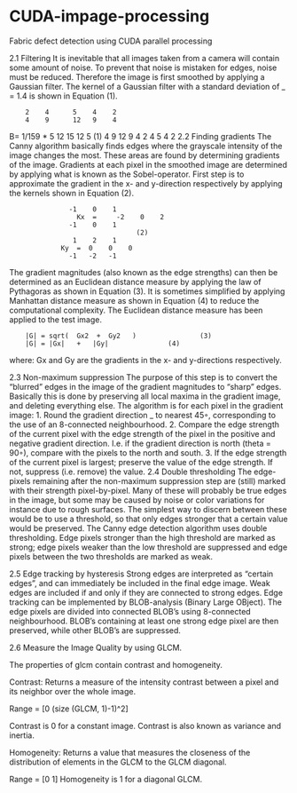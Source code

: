 # CUDA-impage-processing
Fabric defect detection using CUDA parallel processing

2.1 Filtering
It is inevitable that all images taken from a camera will contain some amount of noise. To
prevent that noise is mistaken for edges, noise must be reduced. Therefore the image is first
smoothed by applying a Gaussian filter. The kernel of a Gaussian filter with a standard deviation
of _ = 1.4 is shown in Equation (1).

		2    4      5    4    2
		4    9      12   9    4
B= 1/159  *     5    12     15   12   5				(1)
		4    9      12   9    4
		2    4      5    4    2
2.2 Finding gradients
The Canny algorithm basically finds edges where the grayscale intensity of the image changes
the most. These areas are found by determining gradients of the image. Gradients at each pixel
in the smoothed image are determined by applying what is known as the Sobel-operator. First
step is to approximate the gradient in the x- and y-direction respectively by applying the kernels
shown in Equation (2).


			       -1    0    1
                     Kx  =     -2    0    2					
			       -1    0    1	
									(2)
			        1    2    1 
	             Ky  =	0    0    0					
			       -1   -2   -1
The gradient magnitudes (also known as the edge strengths) can then be determined as an
Euclidean distance measure by applying the law of Pythagoras as shown in Equation (3). It
is sometimes simplified by applying Manhattan distance measure as shown in Equation (4) to
reduce the computational complexity. The Euclidean distance measure has been applied to the
test image. 

		|G| = sqrt(  Gx2  +  Gy2   )				(3)
		|G| = |Gx|   +   |Gy|				(4)
where:
Gx and Gy are the gradients in the x- and y-directions respectively.

2.3 Non-maximum suppression
	The purpose of this step is to convert the “blurred” edges in the image of the gradient magnitudes
to “sharp” edges. Basically this is done by preserving all local maxima in the gradient image,
and deleting everything else. The algorithm is for each pixel in the gradient image:
	1. Round the gradient direction _ to nearest 45◦, corresponding to the use of an 8-connected
	neighbourhood.
	2. Compare the edge strength of the current pixel with the edge strength of the pixel in the
	positive and negative gradient direction. I.e. if the gradient direction is north (theta =
	90◦), compare with the pixels to the north and south.
	3. If the edge strength of the current pixel is largest; preserve the value of the edge strength.
	If not, suppress (i.e. remove) the value.
2.4 Double thresholding
The edge-pixels remaining after the non-maximum suppression step are (still) marked with their
strength pixel-by-pixel. Many of these will probably be true edges in the image, but some may
be caused by noise or color variations for instance due to rough surfaces. The simplest way to
discern between these would be to use a threshold, so that only edges stronger that a certain
value would be preserved. The Canny edge detection algorithm uses double thresholding. Edge
pixels stronger than the high threshold are marked as strong; edge pixels weaker than the low
threshold are suppressed and edge pixels between the two thresholds are marked as weak.

2.5 Edge tracking by hysteresis
Strong edges are interpreted as “certain edges”, and can immediately be included in the final
edge image. Weak edges are included if and only if they are connected to strong edges. Edge tracking can be implemented by BLOB-analysis (Binary Large OBject). The edge pixels
are divided into connected BLOB’s using 8-connected neighbourhood. BLOB’s containing at
least one strong edge pixel are then preserved, while other BLOB’s are suppressed.

2.6 Measure the Image Quality by using GLCM.

The properties of glcm contain contrast and homogeneity.

Contrast: Returns a measure of the intensity contrast between a pixel and its neighbor over the whole image.
 
 Range = [0 (size (GLCM, 1)-1)^2] 
 
Contrast is 0 for a constant image. Contrast is also known as variance and inertia.

Homogeneity: Returns a value that measures the closeness of the distribution of elements in the GLCM to the GLCM diagonal. 

Range = [0 1] Homogeneity is 1 for a diagonal GLCM.

